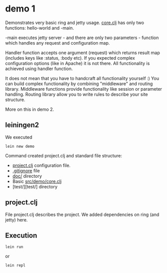 # demo 1

Demonstrates very basic ring and jetty usage. [core.clj](src/demo/core.clj) 
has only two functions: hello-world and -main.

-main executes jetty server - and there are only two parameters - function 
which handles any request and configuration map.

Handler function accepts one argument (request) which returns result map
(includes keys like :status, :body etc). If you expected complex configuration
options (like in Apache) it is not there. All functionality is achieved using
handler function. 

It does not mean that you have to handcraft all functionality yourself :)
You can build complex functionality by combining "middleware" and routing library.
Middleware functions provide functionality like session or parameter handling.
Routing library allow you to write rules to describe your site structure.

More on this in demo 2.

leiningen2
-------------

We executed 

`lein new demo`
	
Command created project.clj and standard file structure:

- [project.clj](project.clj) configuration file.
- [.gitignore](.gitignore) file
- [doc/](doc/) directory
- Basic [src/demo/core.clj](src/demo/core.clj)
- [test/][test/] directory
	
project.clj
-----------

File project.clj describes the project. We added dependencies on ring (and jetty) here.
		
Execution
---------

`lein run`

or 

`lein repl`

